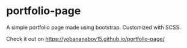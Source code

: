 # portfolio-page

A simple portfolio page made using bootstrap. Customized with SCSS.

Check it out on https://yobananaboy15.github.io/portfolio-page/
